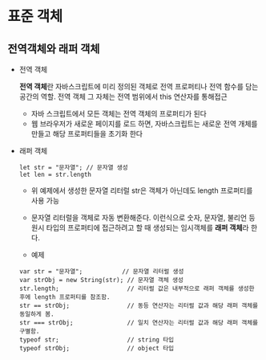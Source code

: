 # 표준 객체
## 전역객체와 래퍼 객체
- 전역 객체

    **전역 객체**란 자바스크립트에 미리 정의된 객체로 전역 프로퍼티나 전역 함수를 담는 공간의 역할. 전역 객체 그 자체는 전역 범위에서 this 연산자를 통해접근
    - 자바 스크립트에서 모든 객체는 전역 객체의 프로퍼티가 된다
    - 웹 브라우저가 새로운 페이지를 로드 하면, 자바스크립트는 새로운 전역 개체를 만들고   해당 프로퍼티들을 초기화 한다
- 래퍼 객체
    ```
    let str = "문자열"; // 문자열 생성
    let len = str.length
    ```

    - 위 예제에서 생성한 문자열 리터럴 str은 객체가 아닌데도 length 프로퍼티를 사용 가능
    - 문자열 리터럴을 객체로 자동 변환해준다. 이런식으로 숫자, 문자열, 불리언 등 원시 타입의 프로퍼티에 접근하려고 할 때 생성되는 임시객체를 **래퍼 객체**라 한다.

    - 예제
    ```
    var str = "문자열";           // 문자열 리터럴 생성
    var strObj = new String(str); // 문자열 객체 생성
    str.length;                   // 리터럴 값은 내부적으로 래퍼 객체를 생성한 후에 length 프로퍼티를 참조함.
    str == strObj;                // 동등 연산자는 리터럴 값과 해당 래퍼 객체를 동일하게 봄.
    str === strObj;               // 일치 연산자는 리터럴 값과 해당 래퍼 객체를 구별함.
    typeof str;                   // string 타입
    typeof strObj;                // object 타입
    ```
